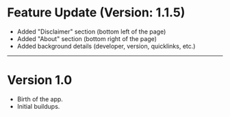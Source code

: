 # **Feature Update** (Version: 1.1.5)
- Added "Disclaimer" section (bottom left of the page)
- Added "About" section (bottom right of the page)
- Added background details (developer, version, quicklinks, etc.)

<hr>

# **Version 1.0**
- Birth of the app.
- Initial buildups.

